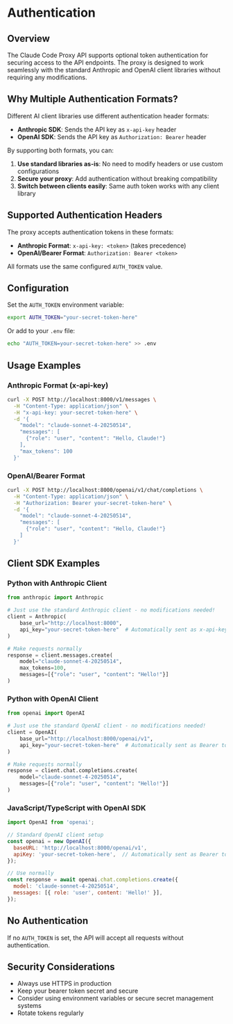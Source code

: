 # Authentication

## Overview

The Claude Code Proxy API supports optional token authentication for securing access to the API endpoints. The proxy is designed to work seamlessly with the standard Anthropic and OpenAI client libraries without requiring any modifications.

## Why Multiple Authentication Formats?

Different AI client libraries use different authentication header formats:
- **Anthropic SDK**: Sends the API key as `x-api-key` header
- **OpenAI SDK**: Sends the API key as `Authorization: Bearer` header

By supporting both formats, you can:
1. **Use standard libraries as-is**: No need to modify headers or use custom configurations
2. **Secure your proxy**: Add authentication without breaking compatibility
3. **Switch between clients easily**: Same auth token works with any client library

## Supported Authentication Headers

The proxy accepts authentication tokens in these formats:
- **Anthropic Format**: `x-api-key: <token>` (takes precedence)
- **OpenAI/Bearer Format**: `Authorization: Bearer <token>`

All formats use the same configured `AUTH_TOKEN` value.

## Configuration

Set the `AUTH_TOKEN` environment variable:

```bash
export AUTH_TOKEN="your-secret-token-here"
```

Or add to your `.env` file:

```bash
echo "AUTH_TOKEN=your-secret-token-here" >> .env
```

## Usage Examples

### Anthropic Format (x-api-key)

```bash
curl -X POST http://localhost:8000/v1/messages \
  -H "Content-Type: application/json" \
  -H "x-api-key: your-secret-token-here" \
  -d '{
    "model": "claude-sonnet-4-20250514",
    "messages": [
      {"role": "user", "content": "Hello, Claude!"}
    ],
    "max_tokens": 100
  }'
```

### OpenAI/Bearer Format

```bash
curl -X POST http://localhost:8000/openai/v1/chat/completions \
  -H "Content-Type: application/json" \
  -H "Authorization: Bearer your-secret-token-here" \
  -d '{
    "model": "claude-sonnet-4-20250514",
    "messages": [
      {"role": "user", "content": "Hello, Claude!"}
    ]
  }'
```

## Client SDK Examples

### Python with Anthropic Client

```python
from anthropic import Anthropic

# Just use the standard Anthropic client - no modifications needed!
client = Anthropic(
    base_url="http://localhost:8000",
    api_key="your-secret-token-here"  # Automatically sent as x-api-key header
)

# Make requests normally
response = client.messages.create(
    model="claude-sonnet-4-20250514",
    max_tokens=100,
    messages=[{"role": "user", "content": "Hello!"}]
)
```

### Python with OpenAI Client

```python
from openai import OpenAI

# Just use the standard OpenAI client - no modifications needed!
client = OpenAI(
    base_url="http://localhost:8000/openai/v1",
    api_key="your-secret-token-here"  # Automatically sent as Bearer token
)

# Make requests normally
response = client.chat.completions.create(
    model="claude-sonnet-4-20250514",
    messages=[{"role": "user", "content": "Hello!"}]
)
```

### JavaScript/TypeScript with OpenAI SDK

```javascript
import OpenAI from 'openai';

// Standard OpenAI client setup
const openai = new OpenAI({
  baseURL: 'http://localhost:8000/openai/v1',
  apiKey: 'your-secret-token-here',  // Automatically sent as Bearer token
});

// Use normally
const response = await openai.chat.completions.create({
  model: 'claude-sonnet-4-20250514',
  messages: [{ role: 'user', content: 'Hello!' }],
});
```

## No Authentication

If no `AUTH_TOKEN` is set, the API will accept all requests without authentication.

## Security Considerations

- Always use HTTPS in production
- Keep your bearer token secret and secure
- Consider using environment variables or secure secret management systems
- Rotate tokens regularly